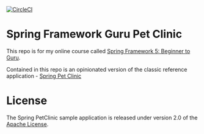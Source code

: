[![CircleCI](https://circleci.com/gh/ajaykushwahaofficial/sfg-pet-clinic.svg?style=svg)](https://circleci.com/gh/ajaykushwahaofficial/sfg-pet-clinic)

# Spring Framework Guru Pet Clinic

This repo is for my online course called [Spring Framework 5: Beginner to Guru](https://www.udemy.com/spring-framework-5-beginner-to-guru/?couponCode=GITHUB_SFGPETCLINIC).

Contained in this repo is an opinionated version of the classic reference application - [Spring Pet Clinic](https://github.com/spring-projects/spring-petclinic)



# License

The Spring PetClinic sample application is released under version 2.0 of the [Apache License](http://www.apache.org/licenses/LICENSE-2.0).